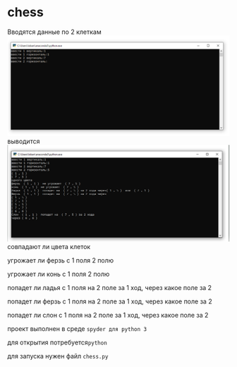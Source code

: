 # chess
Вводятся данные по 2 клеткам
![](https://github.com/lobanow/chess/blob/main/11-12-1.png)
выводится
![](https://github.com/lobanow/chess/blob/main/11-12-2.png)
совпадают ли цвета клеток

угрожает ли ферзь с 1 поля 2 полю

угрожает ли конь с 1 поля 2 полю

попадет ли ладья с 1 поля на 2 поле за 1 ход, через какое поле за 2

попадет ли ферзь с 1 поля на 2 поле за 1 ход, через какое поле за 2

попадет ли слон с 1 поля на 2 поле за 1 ход, через какое поле за 2



проект выполнен в среде ```spyder для python 3```

для открытия потребуется```python```  

для запуска нужен файл ```chess.py```
